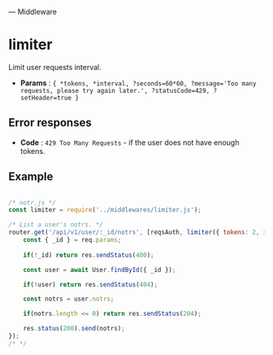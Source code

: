 
― Middleware

# limiter

Limit user requests interval.

-  **Params** : `{ *tokens, *interval, ?seconds=60*60, ?message='Too many requests, please try again later.', ?statusCode=429, ?setHeader=true }`

## Error responses

-  **Code** : `429 Too Many Requests` - if the user does not have enough tokens.

## Example

```js

/* notr.js */
const limiter = require('../middlewares/limiter.js');

/* List a user's notrs. */
router.get('/api/v1/user/:_id/notrs', [reqsAuth, limiter({ tokens: 2, interval: 10 })], async (req, res) => {
    const { _id } = req.params;
    
    if(!_id) return res.sendStatus(400);

    const user = await User.findById({ _id });

    if(!user) return res.sendStatus(404);

    const notrs = user.notrs;

    if(notrs.length <= 0) return res.sendStatus(204);

    res.status(200).send(notrs);
});
/* */
```
